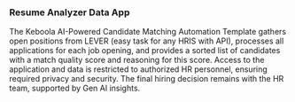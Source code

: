 ### Resume Analyzer Data App

The Keboola AI-Powered Candidate Matching Automation Template gathers open positions from LEVER (easy task for any HRIS with API), 
processes all applications for each job opening, and provides a sorted list of candidates with a match quality score and reasoning for this score. Access 
to the application and data is restricted to authorized HR personnel, ensuring required privacy and security. The final hiring decision remains with the 
HR team, supported by Gen AI insights.

